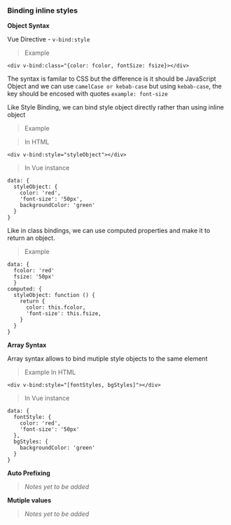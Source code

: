 ### Binding inline styles

**Object Syntax**

Vue Directive - `v-bind:style`

>Example
```
<div v-bind:class="{color: fcolor, fontSize: fsize}></div>
```

The syntax is familar to CSS but the difference is it should be JavaScript Object and we can use `camelCase or kebab-case` but using `kebab-case`, the key should be encosed with quotes `example: font-size`

Like Style Binding, we can bind style object directly rather than using inline object
>Example

>In HTML
```
<div v-bind:style="styleObject"></div>
```
>In Vue instance
```
data: {
  styleObject: {
    color: 'red',
    'font-size': '50px',
    backgroundColor: 'green'
  }
}
```

Like in class bindings, we can use computed properties and make it to return an object.
>Example
```
data: {
  fcolor: 'red'
  fsize: '50px'
  }
computed: {
  styleObject: function () {
    return {
      color: this.fcolor,
      'font-size': this.fsize,
    }
  }
}
```

**Array Syntax**

Array syntax allows to bind mutiple style objects to the same element
>Example
> In HTML 
```
<div v-bind:style="[fontStyles, bgStyles]"></div>
```
>In Vue instance
```
data: {
  fontStyle: {
    color: 'red',
    'font-size': '50px'
  },
  bgStyles: {
    backgroundColor: 'green'
  }
}
```

**Auto Prefixing**

>*Notes yet to be added*

**Mutiple values**

>*Notes yet to be added*
